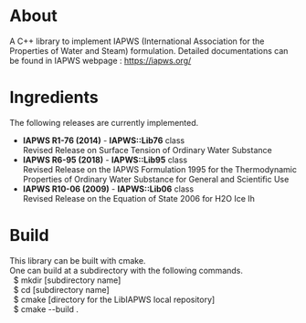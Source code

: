# About
A C++ library to implement IAPWS (International Association for the Properties of Water and Steam) formulation.
Detailed documentations can be found in IAPWS webpage : https://iapws.org/

# Ingredients
The following releases are currently implemented.
* **IAPWS R1-76 (2014)** - **IAPWS::Lib76** class \
Revised Release on Surface Tension of Ordinary Water Substance
* **IAPWS R6-95 (2018)** - **IAPWS::Lib95** class \
Revised Release on the IAPWS Formulation 1995 for the Thermodynamic Properties of Ordinary Water Substance for General and Scientific Use
* **IAPWS R10-06 (2009)** - **IAPWS::Lib06** class \
Revised Release on the Equation of State 2006 for H2O Ice Ih

# Build
This library can be built with cmake. \
One can build at a subdirectory with the following commands. \
&ensp;$ mkdir [subdirectory name] \
&ensp;$ cd [subdirectory name] \
&ensp;$ cmake [directory for the LibIAPWS local repository] \
&ensp;$ cmake --build .
